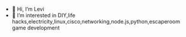 - 👋 Hi, I’m Levi
- 👀 I’m interested in DIY,life hacks,electricity,linux,cisco,networking,node.js,python,escaperoom game development

